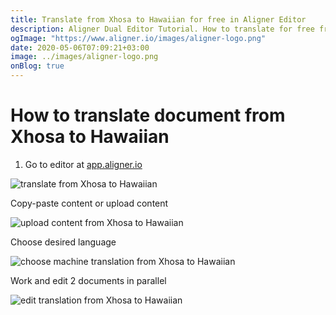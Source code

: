 ```yaml
---
title: Translate from Xhosa to Hawaiian for free in Aligner Editor
description: Aligner Dual Editor Tutorial. How to translate for free from Xhosa to Hawaiian. Aligner is multilingual document management platform. 
ogImage: "https://www.aligner.io/images/aligner-logo.png"
date: 2020-05-06T07:09:21+03:00
image: ../images/aligner-logo.png
onBlog: true
---
```


# How to translate document from Xhosa to Hawaiian

1. Go to editor at [app.aligner.io](https://app.aligner.io "Aligner App web page")

![translate from Xhosa to Hawaiian](../aligner-blank-editor.png "translate from Xhosa to Hawaiian")

Copy-paste content or upload content

![upload content from Xhosa to Hawaiian](../aligner-uploaded-document.png "upload content from Xhosa to Hawaiian")

Choose desired language

![choose machine translation from Xhosa to Hawaiian](../aligner-language-dropdown.png "choose machine translation from Xhosa to Hawaiian")

Work and edit 2 documents in parallel

![edit translation from Xhosa to Hawaiian](../aligner-double-sitded-editor.png "edit translation from Xhosa to Hawaiian")

